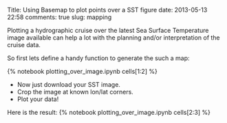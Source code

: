 Title: Using Basemap to plot points over a SST figure
date:  2013-05-13 22:58
comments: true
slug: mapping

Plotting a hydrographic cruise over the latest Sea Surface Temperature image
available can help a lot with the planning and/or interpretation of the cruise
data.

So first lets define a handy function to generate the such a map:

{% notebook plotting_over_image.ipynb cells[1:2] %}

* Now just download your SST image.
* Crop the image at known lon/lat corners.
* Plot your data!

Here is the result:
{% notebook plotting_over_image.ipynb cells[2:3] %}

